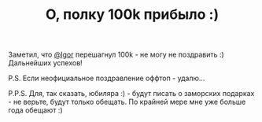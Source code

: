 ﻿---
title: "О, полку 100k прибыло :)"
se.owner.user_id: 195342
se.owner.display_name: "Harry"
se.owner.link: "https://ru.meta.stackoverflow.com/users/195342/harry"
se.link: "https://ru.meta.stackoverflow.com/questions/10242/%d0%9e-%d0%bf%d0%be%d0%bb%d0%ba%d1%83-100k-%d0%bf%d1%80%d0%b8%d0%b1%d1%8b%d0%bb%d0%be"
se.question_id: 10242
se.post_type: question
se.score: 37
---
<p>Заметил, что <a href="https://ru.stackoverflow.com/users/176262/igor">@Igor</a> перешагнул 100k - не могу не поздравить :)<br>
Дальнейших успехов!</p>

<p>P.S. Если неофициальное поздравление оффтоп - удалю...</p>

<p>P.P.S. Для, так сказать, юбиляра :) - будут писать о заморских подарках - не верьте, будут только обещать. По крайней мере мне уже больше года обещают :)</p>
